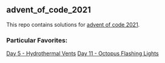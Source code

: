 ## advent_of_code_2021

This repo contains solutions for [advent of code 2021](https://adventofcode.com/2021).

### Particular Favorites:

[Day 5 - Hydrothermal Vents](day_05/)
[Day 11 - Octopus Flashing Lights](day_11/)